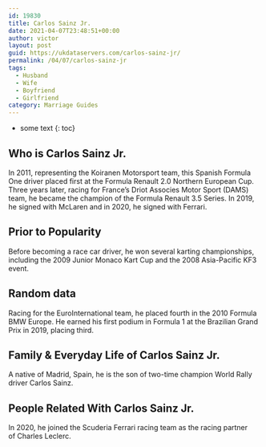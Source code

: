 ```yaml
---
id: 19830
title: Carlos Sainz Jr.
date: 2021-04-07T23:48:51+00:00
author: victor
layout: post
guid: https://ukdataservers.com/carlos-sainz-jr/
permalink: /04/07/carlos-sainz-jr
tags:
  - Husband
  - Wife
  - Boyfriend
  - Girlfriend
category: Marriage Guides
---
```


* some text
{: toc}


## Who is Carlos Sainz Jr.



In 2011, representing the Koiranen Motorsport team, this Spanish Formula One driver placed first at the Formula Renault 2.0 Northern European Cup. Three years later, racing for France&#8217;s Driot Associes Motor Sport (DAMS) team, he became the champion of the Formula Renault 3.5 Series. In 2019, he signed with McLaren and in 2020, he signed with Ferrari.

                
                
                
## Prior to Popularity



Before becoming a race car driver, he won several karting championships, including the 2009 Junior Monaco Kart Cup and the 2008 Asia-Pacific KF3 event.

                
                
                
## Random data



Racing for the EuroInternational team, he placed fourth in the 2010 Formula BMW Europe. He earned his first podium in Formula 1 at the Brazilian Grand Prix in 2019, placing third.

                
                
                
## Family & Everyday Life of Carlos Sainz Jr.



A native of Madrid, Spain, he is the son of two-time champion World Rally driver Carlos Sainz.

                
                
                
## People Related With Carlos Sainz Jr.



In 2020, he joined the Scuderia Ferrari racing team as the racing partner of Charles Leclerc. 

                
              
            
          
          
          